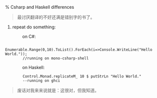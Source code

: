 % Csharp and Haskell differences

> 最讨厌翻译的不好还满是错别字的书了。




1. repeat do something:

&emsp;&emsp;&emsp;&emsp;on C#:
```
        Enumerable.Range(0,10).ToList().ForEach(i=>Console.WriteLine("Hello World."));
        //running on mono-csharp-shell
```
&emsp;&emsp;&emsp;&emsp;on Haskell:
```
        Control.Monad.replicateM_ 10 $ putStrLn "Hello World."
        --running on ghci
```

> 废话对我来来说就是：这很对，但我知道。